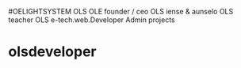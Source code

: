 #OELIGHTSYSTEM OLS
OLE founder / ceo
OLS iense & aunselo
OLS teacher
OLS e-tech.web.Developer Admin projects
# olsdeveloper

